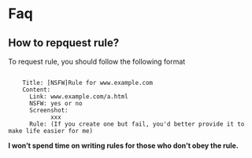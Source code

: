 # Faq

## How to repquest rule?

To request rule, you should follow the following format

```

    Title: [NSFW]Rule for www.example.com
    Content:
      Link: www.example.com/a.html
      NSFW: yes or no
      Screenshot:
            xxx
      Rule: (If you create one but fail, you'd better provide it to make life easier for me)

```

**I won’t spend time on writing rules for those who don’t obey the rule.**

